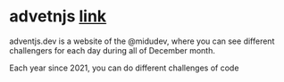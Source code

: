 # advetnjs [link](https://adventjs.dev/)

adventjs.dev is a website of the @midudev, where you can see different challengers for each day during all of December month.

Each year since 2021, you can do different challenges of code
